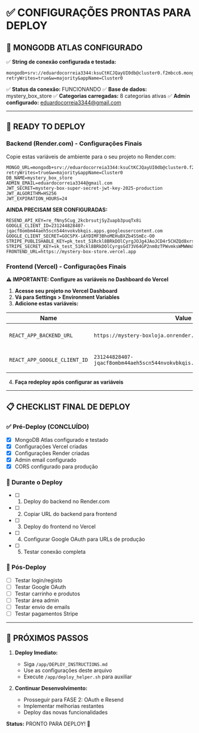 # ✅ CONFIGURAÇÕES PRONTAS PARA DEPLOY

## 🎯 MONGODB ATLAS CONFIGURADO

✅ **String de conexão configurada e testada:**
```
mongodb+srv://eduardocorreia3344:ksuCtKCJQayUI0db@cluster0.f2mbcc6.mongodb.net/mystery_box_store?retryWrites=true&w=majority&appName=Cluster0
```

✅ **Status da conexão:** FUNCIONANDO
✅ **Base de dados:** mystery_box_store
✅ **Categorias carregadas:** 8 categorias ativas
✅ **Admin configurado:** eduardocorreia3344@gmail.com

---

## 🚀 READY TO DEPLOY

### Backend (Render.com) - Configurações Finais

Copie estas variáveis de ambiente para o seu projeto no Render.com:

```
MONGO_URL=mongodb+srv://eduardocorreia3344:ksuCtKCJQayUI0db@cluster0.f2mbcc6.mongodb.net/mystery_box_store?retryWrites=true&w=majority&appName=Cluster0
DB_NAME=mystery_box_store
ADMIN_EMAIL=eduardocorreia3344@gmail.com
JWT_SECRET=mystery-box-super-secret-jwt-key-2025-production
JWT_ALGORITHM=HS256
JWT_EXPIRATION_HOURS=24
```

**AINDA PRECISAM SER CONFIGURADAS:**
```
RESEND_API_KEY=re_fNny5Cug_2kcbrsutjSyZuapb3puqTx8i
GOOGLE_CLIENT_ID=231244828407-jqacf8ombm44aeh5scn544nvokvbkqis.apps.googleusercontent.com
GOOGLE_CLIENT_SECRET=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
STRIPE_PUBLISHABLE_KEY=pk_test_51Rckl8BRkDOlCyrgJOJg4JAoJCD4r5CHZQd8xrsjbBtf1hTWxB2O14FUDqN7czNEfZpKLXEpzdgsn2VcVxPdMPnG00N7Lv2p7A
STRIPE_SECRET_KEY=sk_test_51Rckl8BRkDOlCyrgsGd73V64GP2nm0zTPWvmksWMWWmXrAnS0wcpynovAQxKaqN3Wvq66oo2XbXQ2UdfYRS0bYTn002KbSIZSB
FRONTEND_URL=https://mystery-box-store.vercel.app
```

### Frontend (Vercel) - Configurações Finais

**⚠️ IMPORTANTE: Configure as variáveis no Dashboard do Vercel**

1. **Acesse seu projeto no Vercel Dashboard**
2. **Vá para Settings > Environment Variables**
3. **Adicione estas variáveis:**

| Name | Value | Environment |
|------|-------|-------------|
| `REACT_APP_BACKEND_URL` | `https://mystery-boxloja.onrender.com` | Production, Preview, Development |
| `REACT_APP_GOOGLE_CLIENT_ID` | `231244828407-jqacf8ombm44aeh5scn544nvokvbkqis.apps.googleusercontent.com` | Production, Preview, Development |

4. **Faça redeploy após configurar as variáveis**

---

## 📋 CHECKLIST FINAL DE DEPLOY

### ✅ Pré-Deploy (CONCLUÍDO)
- [x] MongoDB Atlas configurado e testado
- [x] Configurações Vercel criadas
- [x] Configurações Render criadas
- [x] Admin email configurado
- [x] CORS configurado para produção

### 🔄 Durante o Deploy
- [ ] 1. Deploy do backend no Render.com
- [ ] 2. Copiar URL do backend para frontend
- [ ] 3. Deploy do frontend no Vercel
- [ ] 4. Configurar Google OAuth para URLs de produção
- [ ] 5. Testar conexão completa

### 🧪 Pós-Deploy
- [ ] Testar login/registo
- [ ] Testar Google OAuth
- [ ] Testar carrinho e produtos
- [ ] Testar área admin
- [ ] Testar envio de emails
- [ ] Testar pagamentos Stripe

---

## 🎉 PRÓXIMOS PASSOS

1. **Deploy Imediato:**
   - Siga `/app/DEPLOY_INSTRUCTIONS.md`
   - Use as configurações deste arquivo
   - Execute `/app/deploy_helper.sh` para auxiliar

2. **Continuar Desenvolvimento:**
   - Prosseguir para FASE 2: OAuth e Resend
   - Implementar melhorias restantes
   - Deploy das novas funcionalidades

**Status:** PRONTO PARA DEPLOY! 🚀